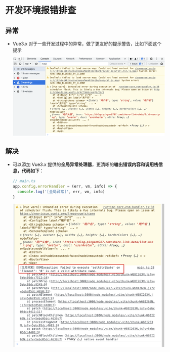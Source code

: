 # 开发环境报错排查

## 异常

+ Vue3.x 对于一些开发过程中的异常，做了更友好的提示警告，比如下面这个提示

  ![异常](image/异常.png)

## 解决

+ 可以添加 Vue3.x 提供的**全局异常处理器**，更清晰的**输出错误内容和调用栈信息，代码如下**：

  ```js
  // main.ts
  app.config.errorHandler = (err, vm, info) => {
    console.log('[全局异常]', err, vm, info)
  }
  ```

  ![](image/解决.png)
